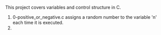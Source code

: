 This project covers variables and control structure in C.

1. 0-positive_or_negative.c assigns a random number to the variable 'n' each time it is executed.
2. 